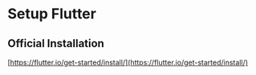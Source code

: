 # Setup Flutter

## Official Installation
[https://flutter.io/get-started/install/](https://flutter.io/get-started/install/)

